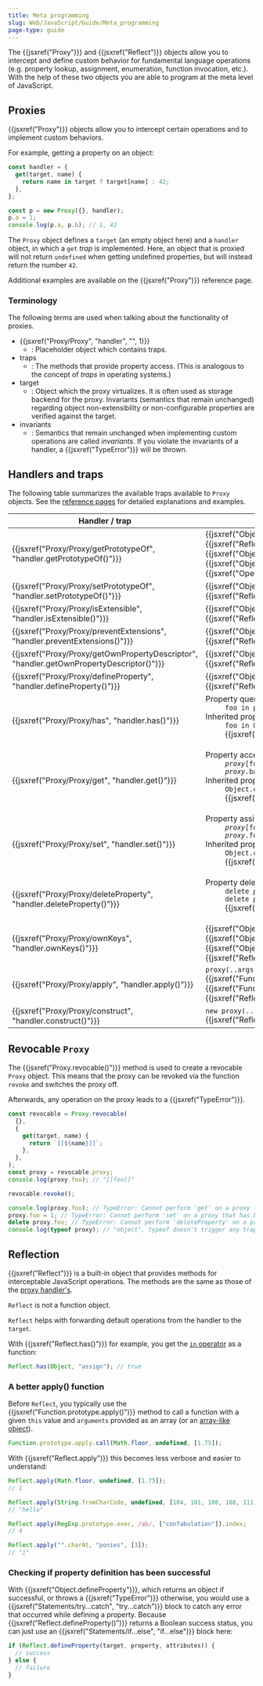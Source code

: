 ```yaml
---
title: Meta programming
slug: Web/JavaScript/Guide/Meta_programming
page-type: guide
---
```




The {{jsxref("Proxy")}} and {{jsxref("Reflect")}} objects allow you to intercept and define custom behavior for fundamental language operations (e.g. property lookup, assignment, enumeration, function invocation, etc.). With the help of these two objects you are able to program at the meta level of JavaScript.

## Proxies

{{jsxref("Proxy")}} objects allow you to intercept certain operations and to implement custom behaviors.

For example, getting a property on an object:

```js
const handler = {
  get(target, name) {
    return name in target ? target[name] : 42;
  },
};

const p = new Proxy({}, handler);
p.a = 1;
console.log(p.a, p.b); // 1, 42
```

The `Proxy` object defines a `target` (an empty object here) and a `handler` object, in which a `get` _trap_ is implemented. Here, an object that is proxied will not return `undefined` when getting undefined properties, but will instead return the number `42`.

Additional examples are available on the {{jsxref("Proxy")}} reference page.

### Terminology

The following terms are used when talking about the functionality of proxies.

- {{jsxref("Proxy/Proxy", "handler", "", 1)}}
  - : Placeholder object which contains traps.
- traps
  - : The methods that provide property access. (This is analogous to the concept of _traps_ in operating systems.)
- target
  - : Object which the proxy virtualizes. It is often used as storage backend for the proxy. Invariants (semantics that remain unchanged) regarding object non-extensibility or non-configurable properties are verified against the target.
- invariants
  - : Semantics that remain unchanged when implementing custom operations are called _invariants_. If you violate the invariants of a handler, a {{jsxref("TypeError")}} will be thrown.

## Handlers and traps

The following table summarizes the available traps available to `Proxy` objects. See the [reference pages](/Web/JavaScript/Reference/Global_Objects/Proxy/Proxy) for detailed explanations and examples.

<table class="standard-table">
  <thead>
    <tr>
      <th>Handler / trap</th>
      <th>Interceptions</th>
    </tr>
  </thead>
  <tbody>
    <tr>
      <td>
        {{jsxref("Proxy/Proxy/getPrototypeOf", "handler.getPrototypeOf()")}}
      </td>
      <td>
        {{jsxref("Object.getPrototypeOf()")}}<br />{{jsxref("Reflect.getPrototypeOf()")}}<br />{{jsxref("Object/proto", "__proto__")}}<br />{{jsxref("Object.prototype.isPrototypeOf()")}}<br />{{jsxref("Operators/instanceof", "instanceof")}}
      </td>
    </tr>
    <tr>
      <td>
        {{jsxref("Proxy/Proxy/setPrototypeOf", "handler.setPrototypeOf()")}}
      </td>
      <td>
        {{jsxref("Object.setPrototypeOf()")}}<br />{{jsxref("Reflect.setPrototypeOf()")}}
      </td>
    </tr>
    <tr>
      <td>
        {{jsxref("Proxy/Proxy/isExtensible", "handler.isExtensible()")}}
      </td>
      <td>
        {{jsxref("Object.isExtensible()")}}<br />{{jsxref("Reflect.isExtensible()")}}
      </td>
    </tr>
    <tr>
      <td>
        {{jsxref("Proxy/Proxy/preventExtensions", "handler.preventExtensions()")}}
      </td>
      <td>
        {{jsxref("Object.preventExtensions()")}}<br />{{jsxref("Reflect.preventExtensions()")}}
      </td>
    </tr>
    <tr>
      <td>
        {{jsxref("Proxy/Proxy/getOwnPropertyDescriptor", "handler.getOwnPropertyDescriptor()")}}
      </td>
      <td>
        {{jsxref("Object.getOwnPropertyDescriptor()")}}<br />{{jsxref("Reflect.getOwnPropertyDescriptor()")}}
      </td>
    </tr>
    <tr>
      <td>
        {{jsxref("Proxy/Proxy/defineProperty", "handler.defineProperty()")}}
      </td>
      <td>
        {{jsxref("Object.defineProperty()")}}<br />{{jsxref("Reflect.defineProperty()")}}
      </td>
    </tr>
    <tr>
      <td>
        {{jsxref("Proxy/Proxy/has", "handler.has()")}}
      </td>
      <td>
        <dl>
          <dt>Property query</dt>
          <dd><code>foo in proxy</code></dd>
          <dt>Inherited property query</dt>
          <dd>
            <code>foo in Object.create(<var>proxy</var>)</code
            ><br />{{jsxref("Reflect.has()")}}
          </dd>
        </dl>
      </td>
    </tr>
    <tr>
      <td>
        {{jsxref("Proxy/Proxy/get", "handler.get()")}}
      </td>
      <td>
        <dl>
          <dt>Property access</dt>
          <dd>
            <code><var>proxy</var>[foo]</code><br /><code
              ><var>proxy</var>.bar</code
            >
          </dd>
          <dt>Inherited property access</dt>
          <dd>
            <!-- markdownlint-disable MD011 -->
            <code>Object.create(<var>proxy</var>)[foo]</code
            ><br />{{jsxref("Reflect.get()")}}
          </dd>
        </dl>
      </td>
    </tr>
    <tr>
      <td>
        {{jsxref("Proxy/Proxy/set", "handler.set()")}}
      </td>
      <td>
        <dl>
          <dt>Property assignment</dt>
          <dd>
            <code><var>proxy</var>[foo] = bar</code><br /><code
              ><var>proxy</var>.foo = bar</code
            >
          </dd>
          <dt>Inherited property assignment</dt>
          <dd>
            <code>Object.create(<var>proxy</var>)[foo] = bar</code
            ><br />{{jsxref("Reflect.set()")}}
          </dd>
            <!-- markdownlint-enable MD011 -->
        </dl>
      </td>
    </tr>
    <tr>
      <td>
        {{jsxref("Proxy/Proxy/deleteProperty", "handler.deleteProperty()")}}
      </td>
      <td>
        <dl>
          <dt>Property deletion</dt>
          <dd>
            <code>delete <var>proxy</var>[foo]</code><br /><code
              >delete <var>proxy</var>.foo</code
            ><br />{{jsxref("Reflect.deleteProperty()")}}
          </dd>
        </dl>
      </td>
    </tr>
    <tr>
      <td>
        {{jsxref("Proxy/Proxy/ownKeys", "handler.ownKeys()")}}
      </td>
      <td>
        {{jsxref("Object.getOwnPropertyNames()")}}<br />{{jsxref("Object.getOwnPropertySymbols()")}}<br />{{jsxref("Object.keys()")}}<br />{{jsxref("Reflect.ownKeys()")}}
      </td>
    </tr>
    <tr>
      <td>
        {{jsxref("Proxy/Proxy/apply", "handler.apply()")}}
      </td>
      <td>
        <code>proxy(..args)</code
        ><br />{{jsxref("Function.prototype.apply()")}} and
        {{jsxref("Function.prototype.call()")}}<br />{{jsxref("Reflect.apply()")}}
      </td>
    </tr>
    <tr>
      <td>
        {{jsxref("Proxy/Proxy/construct", "handler.construct()")}}
      </td>
      <td>
        <code>new proxy(...args)</code
        ><br />{{jsxref("Reflect.construct()")}}
      </td>
    </tr>
  </tbody>
</table>

## Revocable `Proxy`

The {{jsxref("Proxy.revocable()")}} method is used to create a revocable `Proxy` object. This means that the proxy can be revoked via the function `revoke` and switches the proxy off.

Afterwards, any operation on the proxy leads to a {{jsxref("TypeError")}}.

```js
const revocable = Proxy.revocable(
  {},
  {
    get(target, name) {
      return `[[${name}]]`;
    },
  },
);
const proxy = revocable.proxy;
console.log(proxy.foo); // "[[foo]]"

revocable.revoke();

console.log(proxy.foo); // TypeError: Cannot perform 'get' on a proxy that has been revoked
proxy.foo = 1; // TypeError: Cannot perform 'set' on a proxy that has been revoked
delete proxy.foo; // TypeError: Cannot perform 'deleteProperty' on a proxy that has been revoked
console.log(typeof proxy); // "object", typeof doesn't trigger any trap
```

## Reflection

{{jsxref("Reflect")}} is a built-in object that provides methods for interceptable JavaScript operations. The methods are the same as those of the [proxy handler's](/Web/JavaScript/Reference/Global_Objects/Proxy/Proxy).

`Reflect` is not a function object.

`Reflect` helps with forwarding default operations from the handler to the `target`.

With {{jsxref("Reflect.has()")}} for example, you get the [`in` operator](/Web/JavaScript/Reference/Operators/in) as a function:

```js
Reflect.has(Object, "assign"); // true
```

### A better apply() function

Before `Reflect`, you typically use the {{jsxref("Function.prototype.apply()")}} method to call a function with a given `this` value and `arguments` provided as an array (or an [array-like object](/Web/JavaScript/Guide/Indexed_collections#working_with_array-like_objects)).

```js
Function.prototype.apply.call(Math.floor, undefined, [1.75]);
```

With {{jsxref("Reflect.apply")}} this becomes less verbose and easier to understand:

```js
Reflect.apply(Math.floor, undefined, [1.75]);
// 1

Reflect.apply(String.fromCharCode, undefined, [104, 101, 108, 108, 111]);
// "hello"

Reflect.apply(RegExp.prototype.exec, /ab/, ["confabulation"]).index;
// 4

Reflect.apply("".charAt, "ponies", [3]);
// "i"
```

### Checking if property definition has been successful

With {{jsxref("Object.defineProperty")}}, which returns an object if successful, or throws a {{jsxref("TypeError")}} otherwise, you would use a {{jsxref("Statements/try...catch", "try...catch")}} block to catch any error that occurred while defining a property. Because {{jsxref("Reflect.defineProperty()")}} returns a Boolean success status, you can just use an {{jsxref("Statements/if...else", "if...else")}} block here:

```js
if (Reflect.defineProperty(target, property, attributes)) {
  // success
} else {
  // failure
}
```


